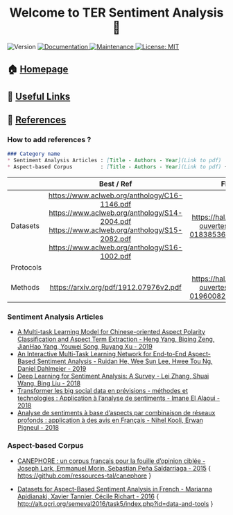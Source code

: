 <h1 align="center">Welcome to TER Sentiment Analysis 👋</h1>
<p>
  <img alt="Version" src="https://img.shields.io/badge/version-1.0.0-blue.svg?cacheSeconds=2592000" />
  <a href="https://github.com/Torilen/TER-Sentiment-Analysis#readme" target="_blank">
    <img alt="Documentation" src="https://img.shields.io/badge/documentation-yes-brightgreen.svg" />
  </a>
  <a href="https://github.com/Torilen/TER-Sentiment-Analysis/graphs/commit-activity" target="_blank">
    <img alt="Maintenance" src="https://img.shields.io/badge/Maintained%3F-yes-green.svg" />
  </a>
  <a href="https://github.com/Torilen/TER-Sentiment-Analysis/blob/master/LICENSE" target="_blank">
    <img alt="License: MIT" src="https://img.shields.io/github/license/Torilen/TER-Sentiment-Analysis" />
  </a>
</p>

## 🏠 [Homepage](https://github.com/Torilen/TER-Sentiment-Analysis)
## :link: [Useful Links](https://github.com/Torilen/TER-Sentiment-Analysis/blob/master/USEFULLINKS.md)
## :triangular_flag_on_post: [References](https://github.com/Torilen/TER-Sentiment-Analysis/blob/master/REFERENCES.md)

### How to add references ?

```markdown
### Category name
* Sentiment Analysis Articles : [Title - Authors - Year](Link to pdf)
* Aspect-based Corpus         : [Title - Authors - Year](Link to pdf) { Link to Corpus } 
```

|           | Best / Ref |  FR  |
| --------- | :--------: | :--: |
| Datasets  | https://www.aclweb.org/anthology/C16-1146.pdf  https://www.aclweb.org/anthology/S14-2004.pdf https://www.aclweb.org/anthology/S15-2082.pdf https://www.aclweb.org/anthology/S16-1002.pdf          | https://hal.archives-ouvertes.fr/hal-01838536/document |
| Protocols |            |      |
| Methods   |     https://arxiv.org/pdf/1912.07976v2.pdf       |   https://hal.archives-ouvertes.fr/hal-01960082/document   |



### Sentiment Analysis Articles

* [A Multi-task Learning Model for Chinese-oriented Aspect Polarity Classification and Aspect Term Extraction - Heng Yang, Biqing Zeng, JianHao Yang, Youwei Song, Ruyang Xu - 2019](https://arxiv.org/pdf/1912.07976v2.pdf)
* [An Interactive Multi-Task Learning Network for End-to-End Aspect-Based Sentiment Analysis - Ruidan He, Wee Sun Lee, Hwee Tou Ng, Daniel Dahlmeier - 2019](https://www.aclweb.org/anthology/P19-1048.pdf)
* [Deep Learning for Sentiment Analysis: A Survey - Lei Zhang, Shuai Wang, Bing Liu - 2018](https://arxiv.org/ftp/arxiv/papers/1801/1801.07883.pdf)
* [Transformer les big social data en prévisions - méthodes
et technologies : Application à l’analyse de sentiments - Imane El Alaoui - 2018](https://tel.archives-ouvertes.fr/tel-02060594/document)
* [Analyse de sentiments à base d’aspects par combinaison
de réseaux profonds : application à des avis en Français - Nihel Kooli, Erwan Pigneul - 2018](https://hal.archives-ouvertes.fr/hal-01960082/document)

### Aspect-based Corpus
* [CANEPHORE : un corpus français pour la fouille d’opinion ciblée - Joseph Lark, Emmanuel Morin, Sebastian Peña Saldarriaga - 2015](https://www.researchgate.net/publication/279830360_CANEPHORE_a_French_corpus_for_aspect-based_sentiment_analysis_evaluation) { https://github.com/ressources-tal/canephore }

* [Datasets for Aspect-Based Sentiment Analysis in French - Marianna Apidianaki, Xavier Tannier, Cécile Richart - 2016](http://xavier.tannier.free.fr/publications/files/16_05_27_LREC_ABSA.pdf) { http://alt.qcri.org/semeval2016/task5/index.php?id=data-and-tools }
